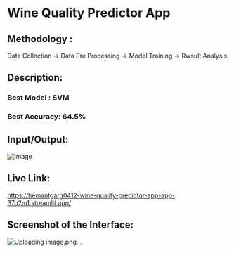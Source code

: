 # Wine Quality Predictor App

## Methodology : 

Data Collection  ->  Data Pre Processing   ->  Model Training   ->   Rwsult Analysis

## Description:

### Best Model : SVM 
### Best Accuracy: 64.5%


## Input/Output:

![image](https://user-images.githubusercontent.com/83637284/209091781-5a7852fb-941b-4b1b-9517-34f4dd375985.png)

## Live Link:

https://hemantgarg0412-wine-quality-predictor-app-app-37o2m1.streamlit.app/

## Screenshot of the Interface:

![Uploading image.png…]()
